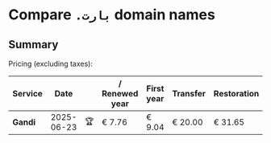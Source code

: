 # Compare `.بارت` domain names

## Summary

Pricing (excluding taxes):

| Service | Date |  | / Renewed year | First year | Transfer | Restoration |
|--|--|--|--|--|--|--|
| **Gandi** | 2025-06-23 | 🏆 | € 7.76 | € 9.04 | € 20.00 | € 31.65 |
